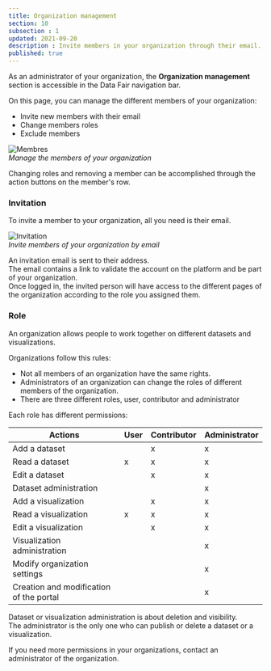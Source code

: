 ```yaml
---
title: Organization management
section: 10
subsection : 1
updated: 2021-09-20
description : Invite members in your organization through their email.
published: true
---
```


As an administrator of your organization, the **Organization management** section is accessible in the Data Fair navigation bar.

On this page, you can manage the different members of your organization:
* Invite new members with their email
* Change members roles
* Exclude members

![Membres](./images/user-guide-backoffice/orga-membres.jpg)  
*Manage the members of your organization*

Changing roles and removing a member can be accomplished through the action buttons on the member's row.

### Invitation

To invite a member to your organization, all you need is their email.

![Invitation](./images/user-guide-backoffice/orga-invitation.jpg)  
*Invite members of your organization by email*

An invitation email is sent to their address.  
The email contains a link to validate the account on the platform and be part of your organization.  
Once logged in, the invited person will have access to the different pages of the organization according to the role you assigned them.

### Role

An organization allows people to work together on different datasets and visualizations.


Organizations follow this rules:
* Not all members of an organization have the same rights.
* Administrators of an organization can change the roles of different members of the organization.
* There are three different roles, user, contributor and administrator

<p>
</p>

Each role has different permissions:

| Actions | User  | Contributor | Administrator  |
| ----- | ---- | ---- | ---- |
| Add a dataset | | x | x |
| Read a dataset | x | x | x |
| Edit a dataset |  | x | x |
| Dataset administration  | |  | x |
| Add a visualization | | x | x |
| Read a visualization | x | x | x |
| Edit a visualization |  | x | x |
| Visualization administration | |  | x |
| Modify organization settings|  |  | x |
| Creation and modification of the portal |  |  | x |

Dataset or visualization administration is about deletion and visibility.  
The administrator is the only one who can publish or delete a dataset or a visualization.

If you need more permissions in your organizations, contact an administrator of the organization.
